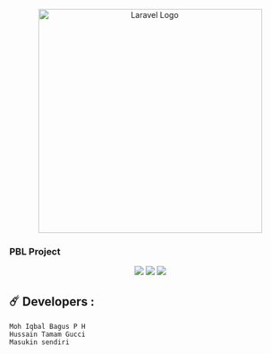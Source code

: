 <p align="center"><a href="https://laravel.com" target="_blank"><img src="https://raw.githubusercontent.com/laravel/art/master/logo-lockup/5%20SVG/2%20CMYK/1%20Full%20Color/laravel-logolockup-cmyk-red.svg" width="400" alt="Laravel Logo"></a></p>

 ### **PBL Project**

 <p align="center">
  <img src="https://img.shields.io/github/stars/terminator791/pbl-project-sistem-kependudukan">
  <img src="https://img.shields.io/github/forks/terminator791/pbl-project-sistem-kependudukan">
  <img src="https://img.shields.io/github/last-commit/terminator791/pbl-project-sistem-kependudukan?label=Last%20commit">
</p>



## ☄️ Developers :
```
Moh Iqbal Bagus P H
Hussain Tamam Gucci
Masukin sendiri
```
